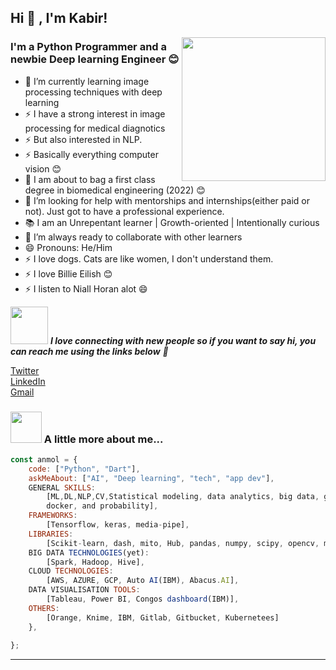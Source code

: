 <h2>Hi 👋 , I'm Kabir!</h2>
<img align='right' src="https://media.giphy.com/media/M9gbBd9nbDrOTu1Mqx/giphy.gif" width="230">

### I'm a Python Programmer and a newbie Deep learning Engineer 😊

- 🌱 I’m currently learning image processing techniques with deep learning
- ⚡ I have a strong interest in image processing for medical diagnotics 
- ⚡ But also interested in NLP.
- ⚡ Basically everything computer vision 😊
- 📝 I am about to bag a first class degree in biomedical engineering (2022) 😊
- 🤔 I’m looking for help with mentorships and internships(either paid or not). Just got to have a professional experience.
- 📚 I am an Unrepentant learner | Growth-oriented | Intentionally curious
- 👯 I’m always ready to collaborate with other learners
- 😄 Pronouns: He/Him
- ⚡ I love dogs. Cats are like women, I don't understand them.
- ⚡ I love Billie Eilish 😊
- ⚡ I listen to Niall Horan alot 😄

<img src="https://media.giphy.com/media/LnQjpWaON8nhr21vNW/giphy.gif" width="60"> <em><b>I love connecting with new people so if you want to say hi, you can reach me using the links below</b> 🤙</em>


[Twitter](https://twitter.com/marshallhamzah)
</br>
[LinkedIn](https://www.linkedin.com/in/kabir-muhammad-b82161135)
</br>
[Gmail](muhammadkabirhamzah@gmail.com)

### <img src="https://media.giphy.com/media/VgCDAzcKvsR6OM0uWg/giphy.gif" width="50"> A little more about me...  

```javascript
const anmol = {
    code: ["Python", "Dart"],
    askMeAbout: ["AI", "Deep learning", "tech", "app dev"],
    GENERAL SKILLS:
        [ML,DL,NLP,CV,Statistical modeling, data analytics, big data, git/github, data visualisation,
	    docker, and probability],
    FRAMEWORKS:
	    [Tensorflow, keras, media-pipe],
    LIBRARIES:
	    [Scikit-learn, dash, mito, Hub, pandas, numpy, scipy, opencv, matplotlib, spacy, streamlit, sage, sympy],
    BIG DATA TECHNOLOGIES(yet):
	    [Spark, Hadoop, Hive],
    CLOUD TECHNOLOGIES:
	    [AWS, AZURE, GCP, Auto AI(IBM), Abacus.AI],
    DATA VISUALISATION TOOLS:
	    [Tableau, Power BI, Congos dashboard(IBM)],
    OTHERS:
	    [Orange, Knime, IBM, Gitlab, Gitbucket, Kubernetees]
    },
  
};
```


---   


<!--
**Marshall-mk/Marshall-mk** is a ✨ _special_ ✨ repository because its `README.md` (this file) appears on your GitHub profile.

-->
